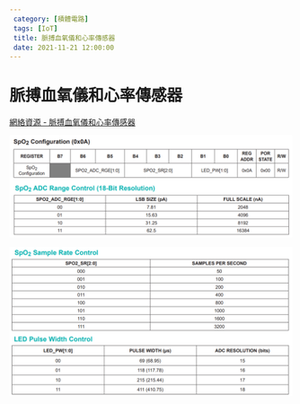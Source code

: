 ```yaml
---
 category: [積體電路]
 tags: [IoT]
 title: 脈搏血氧儀和心率傳感器
 date: 2021-11-21 12:00:00
---
```



# 脈搏血氧儀和心率傳感器

[網絡資源 - 脈搏血氧儀和心率傳感器](https://github.com/n-elia/MAX30102-MicroPython-drivers)


![Alt spo2](../assets/img/sample/spo2_1.png)

![Alt spo2](../assets/img/sample/spo2_2.png)